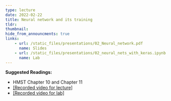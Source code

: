 ```yaml
---
type: lecture
date: 2022-02-22
title: Neural network and its training
tldr: 
thumbnail: 
hide_from_announcments: true
links: 
    - url: /static_files/presentations/02_Neural_network.pdf
      name: Slides
    - url: /static_files/presentations/02_neural_nets_with_keras.ipynb
      name: Lab
---
```

**Suggested Readings:**
- HMST Chapter 10 and Chapter 11
- [[Recorded video for lecture]](https://www.youtube.com/watch?v=cBFxzaxh-xA)
- [[Recorded video for lab]](https://www.youtube.com/watch?v=bHa_-6uEoj4)
